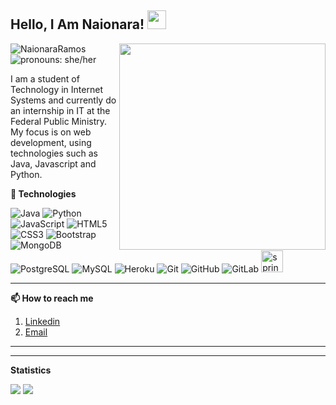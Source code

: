 <h2>Hello, I Am Naionara! <img src="https://raw.githubusercontent.com/aemmadi/aemmadi/master/wave.gif" width="30px"></h2>
<img align='right' src="https://i.pinimg.com/originals/4a/48/0d/4a480da3587cd62b24880c3dbb126083.jpg" width="330">

<img src="https://komarev.com/ghpvc/?username=NaionaraRamos" alt="NaionaraRamos" /> <img src="https://img.shields.io/badge/Pronouns-She%2FHer-green" alt="pronouns: she/her" />


I am a student of Technology in Internet Systems and currently do an internship in IT at the Federal Public Ministry. My focus is on web development, using technologies such as Java, Javascript and Python.

<strong>🔭 Technologies</strong>

![Java](https://img.shields.io/badge/-java-E34A86?style=flat-square&logo=java)
![Python](https://img.shields.io/badge/-Python-black?style=flat-square&logo=Python)
![JavaScript](https://img.shields.io/badge/-JavaScript-black?style=flat-square&logo=javascript)
![HTML5](https://img.shields.io/badge/-HTML5-E34F26?style=flat-square&logo=html5&logoColor=white)
![CSS3](https://img.shields.io/badge/-CSS3-1572B6?style=flat-square&logo=css3)
![Bootstrap](https://img.shields.io/badge/-Bootstrap-563D7C?style=flat-square&logo=bootstrap)
![MongoDB](https://img.shields.io/badge/-MongoDB-black?style=flat-square&logo=mongodb)
![PostgreSQL](https://img.shields.io/badge/-PostgreSQL-336791?style=flat-square&logo=postgresql)
![MySQL](https://img.shields.io/badge/-MySQL-black?style=flat-square&logo=mysql)
![Heroku](https://img.shields.io/badge/-Heroku-430098?style=flat-square&logo=heroku)
![Git](https://img.shields.io/badge/-Git-black?style=flat-square&logo=git)
![GitHub](https://img.shields.io/badge/-GitHub-181717?style=flat-square&logo=github)
![GitLab](https://img.shields.io/badge/-GitLab-FCA121?style=flat-square&logo=gitlab)
<img src="https://www.vectorlogo.zone/logos/springio/springio-icon.svg" alt="spring" width="35" height="35"/>


<hr>

<strong>📫 How to reach me </strong>
   
   1. [Linkedin](https://www.linkedin.com/in/naionara-ramos-de-maceda-46036b174/)
   2. [Email](mailto:nramosmaceda@gmail.com) 
   
   
<hr>

<!-- <strong>⚡ Fun facts</strong>
   
   - I speak fluent German :100:
   - I have a dog called Mel :dog:
   - I love very very much [guilhermesoterio](https://github.com/guilhermesoterio) :heart: :heart: :heart:
   - I have stone heart

-->


<hr>

<strong>Statistics</strong>
<br>

<p tex-Align="center">
  <img src="https://github-readme-stats.vercel.app/api?username=NaionaraRamos&show_icons=true&theme=gruvbox">
  <img src="https://github-readme-stats.vercel.app/api/top-langs/?username=NaionaraRamos&layout=compact&theme=gruvbox">
 </p>
